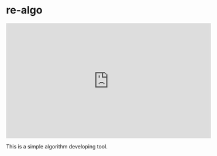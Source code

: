 re-algo
=======

<iframe width="560" height="315" src="https://www.youtube.com/embed/orrUM7MVQ1k" title="YouTube video player" frameborder="0" allow="accelerometer; autoplay; clipboard-write; encrypted-media; gyroscope; picture-in-picture" allowfullscreen></iframe>

This is a simple algorithm developing tool.
